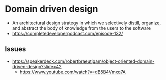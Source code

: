 # Domain driven design

- An architectural design strategy in which we selectively distill, organize, and abstract the body of knowledge from the users to the software
- https://completedeveloperpodcast.com/episode-132/

## Issues

- https://speakerdeck.com/robertbraeutigam/object-oriented-domain-driven-design?slide=42
  - https://www.youtube.com/watch?v=dB5B4Vmxq7A
